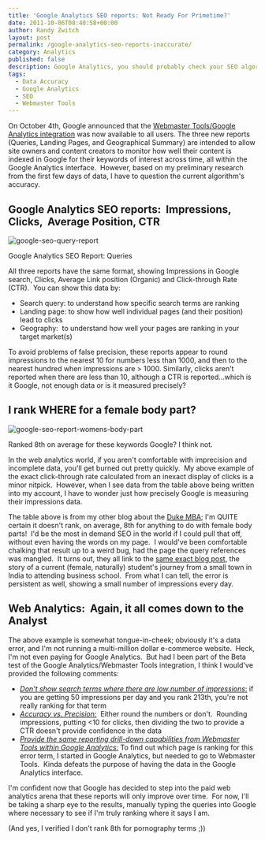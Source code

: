 ```yaml
---
title: 'Google Analytics SEO reports: Not Ready For Primetime?'
date: 2011-10-06T08:40:58+00:00
author: Randy Zwitch
layout: post
permalink: /google-analytics-seo-reports-inaccurate/
category: Analytics
published: false
description: Google Analytics, you should probably check your SEO algorithm. I guarantee you I do not average a front page ranking for female body parts.
tags:
  - Data Accuracy
  - Google Analytics
  - SEO
  - Webmaster Tools
---
```

On October 4th, Google announced that the [Webmaster Tools/Google Analytics integration](http://analytics.blogspot.com/2011/10/webmaster-tools-in-google-analytics-for.html) was now available to all users. The three new reports (Queries, Landing Pages, and Geographical Summary) are intended to allow site owners and content creators to monitor how well their content is indexed in Google for their keywords of interest across time, all within the Google Analytics interface.  However, based on my preliminary research from the first few days of data, I have to question the current algorithm's accuracy.

## Google Analytics SEO reports:  Impressions, Clicks,  Average Position, CTR

![google-seo-query-report](/wp-content/uploads/2011/10/google-seo-query-report.png)

<p class="wp-caption-text">
    Google Analytics SEO Report: Queries
</p>

All three reports have the same format, showing Impressions in Google search, Clicks, Average Link position (Organic) and Click-through Rate (CTR).  You can show this data by:

  * Search query: to understand how specific search terms are ranking
  * Landing page: to show how well individual pages (and their position) lead to clicks
  * Geography:  to understand how well your pages are ranking in your target market(s)

To avoid problems of false precision, these reports appear to round impressions to the nearest 10 for numbers less than 1000, and then to the nearest hundred when impressions are > 1000. Similarly, clicks aren't reported when there are less than 10, although a CTR is reported...which is it Google, not enough data or is it measured precisely?

## I rank WHERE for a female body part?

![google-seo-report-womens-body-part](/wp-content/uploads/2011/10/google-seo-report-womens-body-part.png)

 <p class="wp-caption-text">
    Ranked 8th on average for these keywords Google? I think not.
 </p>

In the web analytics world, if you aren't comfortable with imprecision and incomplete data, you'll get burned out pretty quickly.  My above example of the exact click-through rate calculated from an inexact display of clicks is a minor nitpick.  However, when I see data from the table above being written into my account, I have to wonder just how precisely Google is measuring their impressions data.

The table above is from my other blog about the <a title="Duke Cross Continent MBA blog" href="http://the-fuqua-experience.com/" target="_blank">Duke MBA</a>; I'm QUITE certain it doesn't rank, on average, 8th for anything to do with female body parts!  I'd be the most in demand SEO in the world if I could pull that off, without even having the words on my page.  I would've been comfortable chalking that result up to a weird bug, had the page the query references was mangled.  It turns out, they all link to the <a title="Small town girl with BIG ambitions" href="http://the-fuqua-experience.com/blog/2011/06/30/small-town-girl-with-big-ambitions/" target="_blank">same exact blog post</a>, the story of a current (female, naturally) student's journey from a small town in India to attending business school.  From what I can tell, the error is persistent as well, showing a small number of impressions every day.

## Web Analytics:  Again, it all comes down to the Analyst

The above example is somewhat tongue-in-cheek; obviously it's a data error, and I'm not running a multi-million dollar e-commerce website.  Heck, I'm not even paying for Google Analytics.  But had I been part of the Beta test of the Google Analytics/Webmaster Tools integration, I think I would've provided the following comments:

  * <span style="text-decoration: underline;"><em>Don't show search terms where there are low number of impressions</em>:</span> if you are getting 50 impressions per day and you rank 213th, you're not really ranking for that term
  * <span style="text-decoration: underline;"><em>Accuracy vs. Precision</em>:</span>  Either round the numbers or don't.  Rounding impressions, putting <10 for clicks, then dividing the two to provide a CTR doesn't provide confidence in the data
  * <span style="text-decoration: underline;"><em>Provide the same reporting drill-down capabilities from Webmaster Tools within Google Analytics</em>:</span> To find out which page is ranking for this error term, I started in Google Analytics, but needed to go to Webmaster Tools.  Kinda defeats the purpose of having the data in the Google Analytics interface.

I'm confident now that Google has decided to step into the paid web analytics arena that these reports will only improve over time.  For now, I'll be taking a sharp eye to the results, manually typing the queries into Google where necessary to see if I'm truly ranking where it says I am.

(And yes, I verified I don't rank 8th for pornography terms ;))
